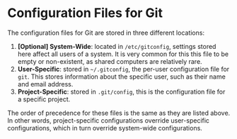 # Configuration Files for Git

The configuration files for Git are stored in three different locations:

1. **[Optional] System-Wide**: located in `/etc/gitconfig`, settings stored here affect all users
   of a system. It is very common for this this file to be empty or non-existent, as
   shared computers are relatively rare.
1. **User-Specific**: stored in `~/.gitconfig`, the per-user configuration file for `git`.  This stores information
   about the specific user, such as their name and email address.
1. **Project-Specific**: stored in `.git/config`, this is the configuration file for a specific project.

The order of precedence for these files is the same as they are listed above. In other words, project-specific
configurations override user-specific configurations, which in turn override system-wide configurations.
